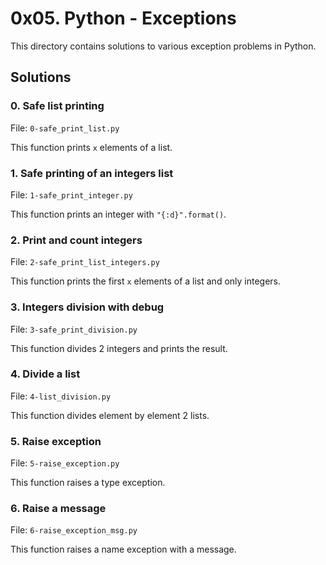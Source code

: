 # 0x05. Python - Exceptions

This directory contains solutions to various exception problems in Python.

## Solutions

### 0. Safe list printing

File: `0-safe_print_list.py`

This function prints `x` elements of a list.

### 1. Safe printing of an integers list

File: `1-safe_print_integer.py`

This function prints an integer with `"{:d}".format()`.

### 2. Print and count integers

File: `2-safe_print_list_integers.py`

This function prints the first `x` elements of a list and only integers.

### 3. Integers division with debug 

File: `3-safe_print_division.py`

This function divides 2 integers and prints the result. 

### 4. Divide a list

File: `4-list_division.py`

This function divides element by element 2 lists. 

### 5. Raise exception

File: `5-raise_exception.py`

This function raises a type exception.

### 6. Raise a message

File: `6-raise_exception_msg.py`

This function raises a name exception with a message.